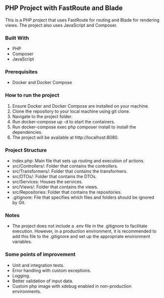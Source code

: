 ## PHP Project with FastRoute and Blade
This is a PHP project that uses FastRoute for routing and Blade for rendering views. The project also uses JavaScript and Composer.

### Built With
* PHP
* Composer
* JavaScript

### Prerequisites
* Docker and Docker Compose

### How to run the project
1. Ensure Docker and Docker Compose are installed on your machine.  
2. Clone the repository to your local machine using git clone.  
3. Navigate to the project folder.  
4. Run docker-compose up -d to start the containers.  
5. Run docker-compose exec php composer install to install the dependencies.
6. The project will be available at http://localhost:8080.  

### Project Structure
* index.php: Main file that sets up routing and execution of actions.
* src/Controllers/: Folder that contains the controllers.
* src/Transformers/: Folder that contains the transformers.
* src/DTOs/: Folder that contains the DTOs.
* src/Services: Houses the services.
* src/Views/: Folder that contains the views.
* src/Repositories: Folder that contains the repositories.
* .gitignore: File that specifies which files and folders should be ignored by Git.

### Notes
* The project does not include a .env file in the .gitignore to facilitate execution. However, in a production environment, it is recommended to add this file to the .gitignore and set up the appropriate environment variables.

### Some points of improvement
* Unit and integration tests.
* Error handling with custom exceptions.
* Logging.
* Better validation of input data.
* Custom php image with xdebug enabled in non-production environments.